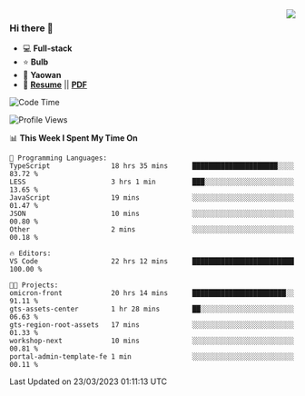 <img align="right" src="https://github-readme-stats.vercel.app/api?username=LolipopJ&show_icons=true&count_private=true&hide_title=true&include_all_commits=true&theme=vue">

### Hi there 👋

- :computer: **Full-stack**
- :star: **Bulb**
- :pill: **Yaowan**
- :milky_way: [**Resume**](https://lolipopj.github.io/resume/) || [**PDF**](https://cdn.jsdelivr.net/gh/lolipopj/resume/export/resume-en.pdf)

<!--START_SECTION:waka-->
![Code Time](http://img.shields.io/badge/Code%20Time-1%2C077%20hrs%2018%20mins-blue)

![Profile Views](http://img.shields.io/badge/Profile%20Views-2-blue)

📊 **This Week I Spent My Time On** 

```text
💬 Programming Languages: 
TypeScript               18 hrs 35 mins      █████████████████████░░░░   83.72 % 
LESS                     3 hrs 1 min         ███░░░░░░░░░░░░░░░░░░░░░░   13.65 % 
JavaScript               19 mins             ░░░░░░░░░░░░░░░░░░░░░░░░░   01.47 % 
JSON                     10 mins             ░░░░░░░░░░░░░░░░░░░░░░░░░   00.80 % 
Other                    2 mins              ░░░░░░░░░░░░░░░░░░░░░░░░░   00.18 % 

🔥 Editors: 
VS Code                  22 hrs 12 mins      █████████████████████████   100.00 % 

🐱‍💻 Projects: 
omicron-front            20 hrs 14 mins      ███████████████████████░░   91.11 % 
gts-assets-center        1 hr 28 mins        ██░░░░░░░░░░░░░░░░░░░░░░░   06.63 % 
gts-region-root-assets   17 mins             ░░░░░░░░░░░░░░░░░░░░░░░░░   01.33 % 
workshop-next            10 mins             ░░░░░░░░░░░░░░░░░░░░░░░░░   00.81 % 
portal-admin-template-fe 1 min               ░░░░░░░░░░░░░░░░░░░░░░░░░   00.11 % 
```


 Last Updated on 23/03/2023 01:11:13 UTC
<!--END_SECTION:waka-->
